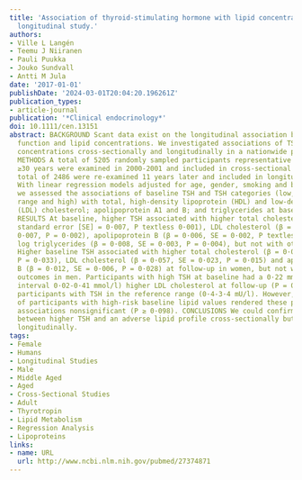 ```yaml
---
title: 'Association of thyroid-stimulating hormone with lipid concentrations: an 11-year
  longitudinal study.'
authors:
- Ville L Langén
- Teemu J Niiranen
- Pauli Puukka
- Jouko Sundvall
- Antti M Jula
date: '2017-01-01'
publishDate: '2024-03-01T20:04:20.196261Z'
publication_types:
- article-journal
publication: '*Clinical endocrinology*'
doi: 10.1111/cen.13151
abstract: BACKGROUND Scant data exist on the longitudinal association between thyroid
  function and lipid concentrations. We investigated associations of TSH and lipid
  concentrations cross-sectionally and longitudinally in a nationwide population sample.
  METHODS A total of 5205 randomly sampled participants representative of Finns aged
  ≥30 years were examined in 2000-2001 and included in cross-sectional analyses. A
  total of 2486 were re-examined 11 years later and included in longitudinal analyses.
  With linear regression models adjusted for age, gender, smoking and body mass index,
  we assessed the associations of baseline TSH and TSH categories (low, reference
  range and high) with total, high-density lipoprotein (HDL) and low-density lipoprotein
  (LDL) cholesterol; apolipoprotein A1 and B; and triglycerides at baseline and follow-up.
  RESULTS At baseline, higher TSH associated with higher total cholesterol (β = 0·025,
  standard error [SE] = 0·007, P textless 0·001), LDL cholesterol (β = 0·020, SE =
  0·007, P = 0·002), apolipoprotein B (β = 0·006, SE = 0·002, P textless 0·001) and
  log triglycerides (β = 0·008, SE = 0·003, P = 0·004), but not with other lipid outcomes.
  Higher baseline TSH associated with higher total cholesterol (β = 0·056, SE = 0·026,
  P = 0·033), LDL cholesterol (β = 0·057, SE = 0·023, P = 0·015) and apolipoprotein
  B (β = 0·012, SE = 0·006, P = 0·028) at follow-up in women, but not with any lipid
  outcomes in men. Participants with high TSH at baseline had a 0·22 mmol/l (95% confidence
  interval 0·02-0·41 mmol/l) higher LDL cholesterol at follow-up (P = 0·028) than
  participants with TSH in the reference range (0·4-3·4 mU/l). However, exclusion
  of participants with high-risk baseline lipid values rendered these positive longitudinal
  associations nonsignificant (P ≥ 0·098). CONCLUSIONS We could confirm a modest association
  between higher TSH and an adverse lipid profile cross-sectionally but not indisputably
  longitudinally.
tags:
- Female
- Humans
- Longitudinal Studies
- Male
- Middle Aged
- Aged
- Cross-Sectional Studies
- Adult
- Thyrotropin
- Lipid Metabolism
- Regression Analysis
- Lipoproteins
links:
- name: URL
  url: http://www.ncbi.nlm.nih.gov/pubmed/27374871
---
```

